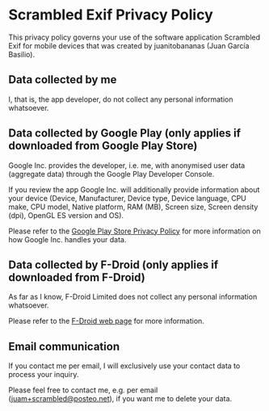# Scrambled Exif Privacy Policy

This privacy policy governs your use of the software application Scrambled Exif for mobile devices that was created by juanitobananas (Juan García Basilio).

## Data collected by me

I, that is, the app developer, do not collect any personal information whatsoever.

## Data collected by Google Play (only applies if downloaded from Google Play Store)

Google Inc. provides the developer, i.e. me, with anonymised user data (aggregate data) through the Google Play Developer Console.

If you review the app Google Inc. will additionally provide information about your device (Device, Manufacturer, Device type, Device language, CPU make, CPU model, Native platform, RAM (MB), Screen size, Screen density (dpi), OpenGL ES version and OS).

Please refer to the [Google Play Store Privacy Policy](https://play.google.com/about/privacy-security/) for more information on how Google Inc. handles your data.

## Data collected by F-Droid (only applies if downloaded from F-Droid)

As far as I know, F-Droid Limited does not collect any personal information whatsoever.

Please refer to the [F-Droid web page](https://f-droid.org/about/) for more information.

## Email communication

If you contact me per email, I will exclusively use your contact data to process your inquiry.

Please feel free to contact me, e.g. per email ([juam+scrambled@posteo.net](mailto:juam+scrambled@posteo.net)), if you want me to delete your data.
